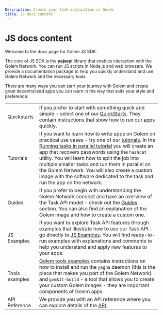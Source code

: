 ```yaml
---
Description: Create your task application on Golem
title: JS docs content
---
```


# JS docs content

Welcome to the docs page for Golem JS SDK. 

The core of JS SDK is the __yajsapi__ library that enables interaction with the Golem Network. You can run JS scripts in Node.js and web browsers. We provide a documentation package to help you quickly understand and use Golem Network and the necessary tools.

There are many ways you can start your journey with Golem and create great decentralized apps you can learn in the way that suits your style and preference:

|         |                                                                                                   |
|:-------|:-------------------------------------------------------------------------------------------------|
|Quickstarts | If you prefer to start with something quick and simple - select one of our [QuickStarts](/docs/creators/javascript/quickstarts/index). They contain instructions that show how to run our apps quickly. |
|Tutorials |If you want to learn how to write apps on Golem on practical use cases - try one of our [tutorials](/docs/creators/javascript/tutorials/index). In the [Running tasks in parallel tutorial](/docs/creators/javascript/tutorials/running-parallel-tasks) you will create an app that recovers passwords using the `hashcat` utility. You will learn how to split the job into multiple smaller tasks and run them in parallel on the Golem Network. You will also create a custom image with the software dedicated to the task and run the app on the network.|
| Guides | If you prefer to begin with understanding the Golem Network concept and have an overview of the Task API model - check out the [Guides](/docs/creators/javascript/guides/index) section. You can also find an explanation of the Golem image and how to create a custom one. |
| JS Examples | If you want to explore Task API features through examples that illustrate how to use our Task API - go directly to [JS Examples](/docs/creators/javascript/examples/index). You will find ready-to-run examples with explanations and comments to help you understand and apply new features to your apps. |
|Tools examples | [Golem tools examples](/docs/creators/javascript/examples/tools/index) contains instructions on how to install and run the `yagna` daemon (this is the piece that makes you part of the Golem Network) and `gvmkit-build` - a tool that allows you to create your custom Golem images - they are important components of Golem apps.|
| API Reference | We provide you with an API reference where you can explore details of the [API](/docs/creators/javascript/docs/index).|

